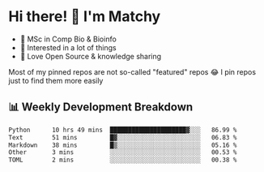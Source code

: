 # Hi there! 👋 I'm Matchy

- 🧬 MSc in Comp Bio & Bioinfo
- 🎈 Interested in a lot of things
- 💜 Love Open Source & knowledge sharing

Most of my pinned repos are not so-called "featured" repos 😂 I pin repos just to find them more easily

## 📊 Weekly Development Breakdown

<!--START_SECTION:waka-->

```txt
Python      10 hrs 49 mins  █████████████████████▓░░░   86.99 %
Text        51 mins         █▓░░░░░░░░░░░░░░░░░░░░░░░   06.83 %
Markdown    38 mins         █▒░░░░░░░░░░░░░░░░░░░░░░░   05.16 %
Other       3 mins          ░░░░░░░░░░░░░░░░░░░░░░░░░   00.53 %
TOML        2 mins          ░░░░░░░░░░░░░░░░░░░░░░░░░   00.38 %
```

<!--END_SECTION:waka-->
